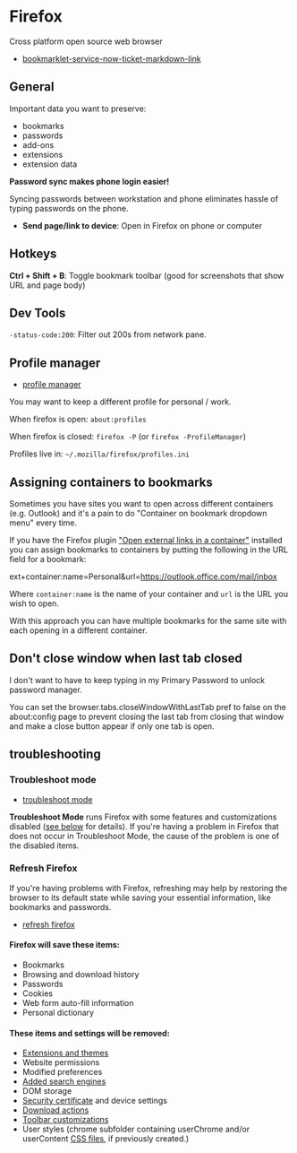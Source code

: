 # Firefox

Cross platform open source web browser

- [bookmarklet-service-now-ticket-markdown-link](../../../../saas/service-now/bookmarklet-service-now-ticket-markdown-link.md)

## General

Important data you want to preserve:

- bookmarks
- passwords
- add-ons
- extensions
- extension data

**Password sync makes phone login easier!**

Syncing passwords between workstation and phone eliminates hassle of typing passwords on the phone. 

- **Send page/link to device**: Open in Firefox on phone or computer

## Hotkeys

**Ctrl + Shift + B**: Toggle bookmark toolbar (good for screenshots that show URL and page body)

## Dev Tools

`-status-code:200`: Filter out 200s from network pane.

## Profile manager

- [profile manager](https://support.mozilla.org/en-US/kb/profile-manager-create-remove-switch-firefox-profiles)

You may want to keep a different profile for personal / work.

When firefox is open: `about:profiles`

When firefox is closed: `firefox -P` (or `firefox -ProfileManager`)

Profiles live in: `~/.mozilla/firefox/profiles.ini`

## Assigning containers to bookmarks

Sometimes you have sites you want to open across different containers (e.g.
Outlook) and it's a pain to do "Container on bookmark dropdown menu" every
time.

If you have the Firefox plugin ["Open external links in a
container"](https://addons.mozilla.org/en-US/firefox/addon/open-url-in-container/)
installed you can assign bookmarks to containers by putting the following in the
URL field for a bookmark:

<!-- markdown-link-check-disable-next-line -->
  ext+container:name=Personal&url=https://outlook.office.com/mail/inbox

Where `container:name` is the name of your container and `url` is the URL you
wish to open.

With this approach you can have multiple bookmarks for the same site with each
opening in a different container.

## Don't close window when last tab closed

I don't want to have to keep typing in my Primary Password to unlock password manager.

You can set the browser.tabs.closeWindowWithLastTab pref to false on the about:config page to prevent closing the last tab from closing that window and make a close button appear if only one tab is open.

## troubleshooting

### Troubleshoot mode

- [troubleshoot mode](https://support.mozilla.org/en-US/kb/diagnose-firefox-issues-using-troubleshoot-mode)

**Troubleshoot Mode** runs Firefox with some features and customizations disabled ([see below](https://support.mozilla.org/en-US/kb/diagnose-firefox-issues-using-troubleshoot-mode#w_what-does-troubleshoot-mode-disable) for details). If you're having a problem in Firefox that does not occur in Troubleshoot Mode, the cause of the problem is one of the disabled items.

### Refresh Firefox

If you're having problems with Firefox, refreshing may help by restoring the browser to its default state while saving your essential information, like bookmarks and passwords.

- [refresh firefox](https://support.mozilla.org/en-US/kb/refresh-firefox-reset-add-ons-and-settings)

#### Firefox will save these items:

-   Bookmarks
-   Browsing and download history
-   Passwords
-   Cookies
-   Web form auto-fill information
-   Personal dictionary

#### These items and settings will be removed:

-   [Extensions and themes](https://support.mozilla.org/en-US/kb/find-and-install-add-ons-add-features-to-firefox)
-   Website permissions
-   Modified preferences
-   [Added search engines](https://support.mozilla.org/en-US/kb/add-or-remove-search-engine-firefox#w_add-a-search-engine)
-   DOM storage
-   [Security certificate](https://support.mozilla.org/en-US/kb/secure-website-certificate) and device settings
-   [Download actions](https://support.mozilla.org/en-US/kb/change-firefox-behavior-when-open-file)
-   [Toolbar customizations](https://support.mozilla.org/en-US/kb/customize-firefox-controls-buttons-and-toolbars)
-   User styles (chrome subfolder containing userChrome and/or userContent [CSS files](https://wikipedia.org/wiki/Cascading_Style_Sheets), if previously created.)


